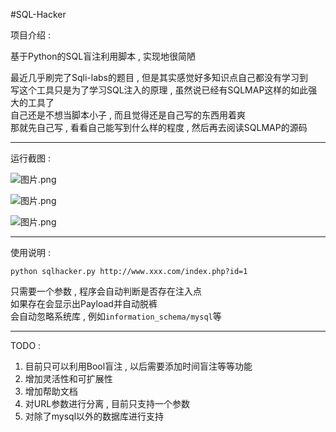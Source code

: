 #SQL-Hacker

项目介绍 :  
  
基于Python的SQL盲注利用脚本 , 实现地很简陋  
  
最近几乎刷完了Sqli-labs的题目 , 但是其实感觉好多知识点自己都没有学习到  
写这个工具只是为了学习SQL注入的原理 , 虽然说已经有SQLMAP这样的如此强大的工具了  
自己还是不想当脚本小子 , 而且觉得还是自己写的东西用着爽  
那就先自己写 , 看看自己能写到什么样的程度 , 然后再去阅读SQLMAP的源码  
  
---
运行截图 :  
  
![图片.png](http://upload-images.jianshu.io/upload_images/2355077-d7cb0cac4319424a.png?imageMogr2/auto-orient/strip%7CimageView2/2/w/1240)
  
![图片.png](http://upload-images.jianshu.io/upload_images/2355077-3ed9f5c8d92f2f90.png?imageMogr2/auto-orient/strip%7CimageView2/2/w/1240)
  
![图片.png](http://upload-images.jianshu.io/upload_images/2355077-aec6678f81dc95ea.png?imageMogr2/auto-orient/strip%7CimageView2/2/w/1240)
  
---
使用说明 :  
```
python sqlhacker.py http://www.xxx.com/index.php?id=1
```
只需要一个参数 , 程序会自动判断是否存在注入点  
如果存在会显示出Payload并自动脱裤  
会自动忽略系统库 , 例如` information_schema/mysql `等  

---
TODO :  
1. 目前只可以利用Bool盲注 , 以后需要添加时间盲注等等功能  
2. 增加灵活性和可扩展性  
3. 增加帮助文档  
4. 对URL参数进行分离 , 目前只支持一个参数  
5. 对除了mysql以外的数据库进行支持  